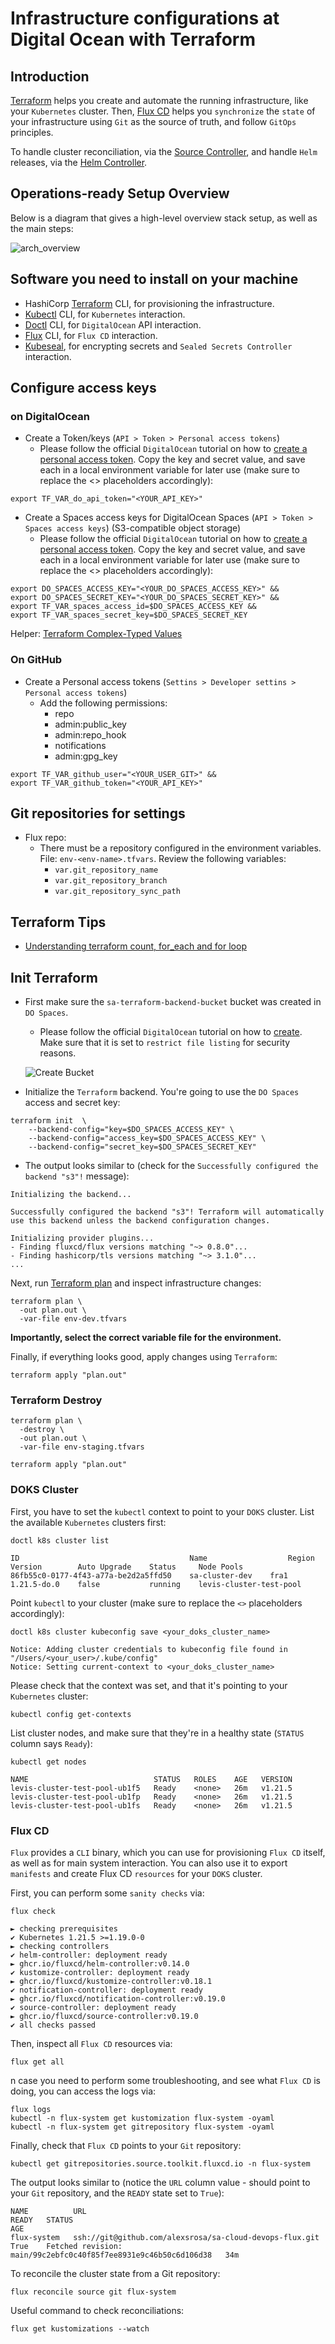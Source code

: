# Infrastructure configurations at Digital Ocean with Terraform

## Introduction

[Terraform](https://www.terraform.io) helps you create and automate the running infrastructure, like your `Kubernetes` cluster. 
Then, [Flux CD](https://fluxcd.io) helps you `synchronize` the `state` of your infrastructure using `Git` as the source of truth, and follow `GitOps` principles.

To handle cluster reconciliation, via the [Source Controller](https://fluxcd.io/docs/components/source/), 
and handle `Helm` releases, via the [Helm Controller](https://fluxcd.io/docs/components/helm).

## Operations-ready Setup Overview

Below is a diagram that gives a high-level overview stack setup, as well as the main steps:

![arch_overview](.assets/images/arch_overview.png)

## Software you need to install on your machine

- HashiCorp [Terraform](https://learn.hashicorp.com/tutorials/terraform/install-cli) CLI, for provisioning the infrastructure.
- [Kubectl](https://kubernetes.io/docs/tasks/tools/)  CLI, for `Kubernetes` interaction.
- [Doctl](https://docs.digitalocean.com/reference/doctl/how-to/install/) CLI, for `DigitalOcean` API interaction.
- [Flux](https://fluxcd.io/docs/installation/) CLI, for `Flux CD` interaction.
- [Kubeseal](https://github.com/bitnami-labs/sealed-secrets#installation), for encrypting secrets and `Sealed Secrets Controller` interaction.

## Configure access keys 

### on DigitalOcean

- Create a Token/keys (`API > Token > Personal access tokens`)
  - Please follow the official `DigitalOcean` tutorial on how to [create a personal access token](https://docs.digitalocean.com/reference/api/create-personal-access-token). Copy the key and secret value, and save each in a local environment variable for later use (make sure to replace the <> placeholders accordingly):

```shell
export TF_VAR_do_api_token="<YOUR_API_KEY>"
```

- Create a Spaces access keys for DigitalOcean Spaces (`API > Token > Spaces access keys`) (S3-compatible object storage) 
  - Please follow the official `DigitalOcean` tutorial on how to [create a personal access token](https://docs.digitalocean.com/reference/api/create-personal-access-token). Copy the key and secret value, and save each in a local environment variable for later use (make sure to replace the <> placeholders accordingly):
  
```shell
export DO_SPACES_ACCESS_KEY="<YOUR_DO_SPACES_ACCESS_KEY>" &&
export DO_SPACES_SECRET_KEY="<YOUR_DO_SPACES_SECRET_KEY>" &&
export TF_VAR_spaces_access_id=$DO_SPACES_ACCESS_KEY &&
export TF_VAR_spaces_secret_key=$DO_SPACES_SECRET_KEY
```
Helper: [Terraform Complex-Typed Values](https://www.terraform.io/docs/language/values/variables.html#complex-typed-values)

### On GitHub

- Create a Personal access tokens (`Settins > Developer settins > Personal access tokens`)
  - Add the following permissions:
    - repo
    - admin:public_key
    - admin:repo_hook
    - notifications
    - admin:gpg_key

```shell
export TF_VAR_github_user="<YOUR_USER_GIT>" &&
export TF_VAR_github_token="<YOUR_API_KEY>"
```

## Git repositories for settings

- Flux repo:
  - There must be a repository configured in the environment variables. File: `env-<env-name>.tfvars`. Review the following variables:
    - `var.git_repository_name`
    - `var.git_repository_branch`
    - `var.git_repository_sync_path`

## Terraform Tips

- [Understanding terraform count, for_each and for loop](https://jhooq.com/terraform-for-and-for-each-loop/)

## Init Terraform

- First make sure the `sa-terraform-backend-bucket` bucket was created in `DO Spaces`.
  - Please follow the official `DigitalOcean` tutorial on how to [create](https://docs.digitalocean.com/products/spaces/how-to/create). Make sure that it is set to `restrict file listing` for security reasons.
  
  ![Create Bucket](.assets/images/create-backend-bucket.png)

- Initialize the `Terraform` backend. You're going to use the `DO Spaces` access and secret key:

```shell
terraform init  \
    --backend-config="key=$DO_SPACES_ACCESS_KEY" \
    --backend-config="access_key=$DO_SPACES_ACCESS_KEY" \
    --backend-config="secret_key=$DO_SPACES_SECRET_KEY"
```

- The output looks similar to (check for the `Successfully configured the backend "s3"!` message):

```text
Initializing the backend...

Successfully configured the backend "s3"! Terraform will automatically
use this backend unless the backend configuration changes.

Initializing provider plugins...
- Finding fluxcd/flux versions matching "~> 0.8.0"...
- Finding hashicorp/tls versions matching "~> 3.1.0"...
...
```

Next, run [Terraform plan](https://www.terraform.io/docs/cli/commands/plan.html) and inspect infrastructure changes: 

```shell
terraform plan \
  -out plan.out \
  -var-file env-dev.tfvars 
```
**Importantly, select the correct variable file for the environment.**


Finally, if everything looks good, apply changes using `Terraform`:

```shell
terraform apply "plan.out"
```

### Terraform Destroy

```shell
terraform plan \
  -destroy \
  -out plan.out \
  -var-file env-staging.tfvars 
```

```shell
terraform apply "plan.out"
```

### DOKS Cluster

First, you have to set the `kubectl` context to point to your `DOKS` cluster. List the available `Kubernetes` clusters first:

```shell
doctl k8s cluster list
```
```shell
ID                                      Name                  Region    Version        Auto Upgrade    Status     Node Pools
86fb55c0-0177-4f43-a77a-be2d2a5ffd50    sa-cluster-dev    fra1      1.21.5-do.0    false           running    levis-cluster-test-pool
```

Point `kubectl` to your cluster (make sure to replace the `<>` placeholders accordingly):

```shell
doctl k8s cluster kubeconfig save <your_doks_cluster_name>
```
```shell
Notice: Adding cluster credentials to kubeconfig file found in "/Users/<your_user>/.kube/config"
Notice: Setting current-context to <your_doks_cluster_name>
```


Please check that the context was set, and that it's pointing to your `Kubernetes` cluster:

```shell
kubectl config get-contexts
```

List cluster nodes, and make sure that they're in a healthy state (`STATUS` column says `Ready`):

```shell
kubectl get nodes
```

```shell
NAME                            STATUS   ROLES    AGE   VERSION
levis-cluster-test-pool-ub1f5   Ready    <none>   26m   v1.21.5
levis-cluster-test-pool-ub1fp   Ready    <none>   26m   v1.21.5
levis-cluster-test-pool-ub1fs   Ready    <none>   26m   v1.21.5
```


### Flux CD

`Flux` provides a `CLI` binary, which you can use for provisioning `Flux CD` itself, as well as for main system interaction. You can also use it to export `manifests` and create Flux CD `resources` for your `DOKS` cluster.

First, you can perform some `sanity checks` via:

```shell
flux check
```
```shell
► checking prerequisites
✔ Kubernetes 1.21.5 >=1.19.0-0
► checking controllers
✔ helm-controller: deployment ready
► ghcr.io/fluxcd/helm-controller:v0.14.0
✔ kustomize-controller: deployment ready
► ghcr.io/fluxcd/kustomize-controller:v0.18.1
✔ notification-controller: deployment ready
► ghcr.io/fluxcd/notification-controller:v0.19.0
✔ source-controller: deployment ready
► ghcr.io/fluxcd/source-controller:v0.19.0
✔ all checks passed
```


Then, inspect all `Flux CD` resources via:

```shell
flux get all
```

n case you need to perform some troubleshooting, and see what `Flux CD` is doing, you can access the logs via:

```shell
flux logs
kubectl -n flux-system get kustomization flux-system -oyaml
kubectl -n flux-system get gitrepository flux-system -oyaml
```

Finally, check that `Flux CD` points to your `Git` repository:

```shell
kubectl get gitrepositories.source.toolkit.fluxcd.io -n flux-system
```

The output looks similar to (notice the `URL` column value - should point to your `Git` repository, and the `READY` state set to `True`):

```text
NAME          URL                                                       READY   STATUS                                                            AGE
flux-system   ssh://git@github.com/alexsrosa/sa-cloud-devops-flux.git   True    Fetched revision: main/99c2ebfc0c40f85f7ee8931e9c46b50c6d106d38   34m
```

To reconcile the cluster state from a Git repository:

```shell
flux reconcile source git flux-system
```

Useful command to check reconciliations:
```shell
flux get kustomizations --watch
```

